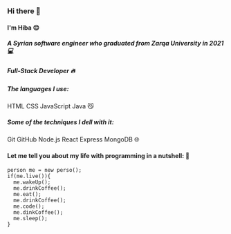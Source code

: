 ### Hi there 👋
#### I'm **Hiba**  :relieved:

##### A Syrian software engineer who graduated from Zarqa University in 2021 :computer:
##### Full-Stack Developer :fire:
  



##### The languages I use:
   HTML CSS JavaScript Java :smirk_cat:

##### Some of the techniques I dell with it:
   Git GitHub Node.js React Express MongoDB :globe_with_meridians:



#### Let me tell you about my life with programming in a nutshell: :runner:


    person me = new perso();
    if(me.live()){
      me.wakeUp();
      me.drinkCoffee();
      me.eat();
      me.drinkCoffee();
      me.code();
      me.dinkCoffee();
      me.sleep();
    }   


<!--
**Hiba-Almade/Hiba-Almade** is a ✨ _special_ ✨ repository because its `README.md` (this file) appears on your GitHub profile.

Here are some ideas to get you started:

- 🔭 I’m currently working on ...
- 🌱 I’m currently learning ...
- 👯 I’m looking to collaborate on ...
- 🤔 I’m looking for help with ...
- 💬 Ask me about ...
- 📫 How to reach me: ...
- 😄 Pronouns: ...
- ⚡ Fun fact: ...
-->
